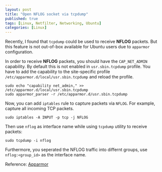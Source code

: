 ```yaml
---
layout: post
title: "Open NFLOG socket via tcpdump"
published: true
tags: [Linux, Netfilter, Networking, Ubuntu]
categories: [Linux]
---
```


Recently, I found that `tcpdump` could be used to receive **NFLOG** packets. But this feature is not out-of-box available for Ubuntu users due to `apparmor` configuration.

In order to receive **NFLOG** packets, you should have the `CAP_NET_ADMIN` capability. By default this is not enabled in `usr.sbin.tcpdump` profile. You have to add the capability to the site-specific profile `/etc/apparmor.d/local/usr.sbin.tcpdump` and reload the profile.

	sudo echo "capability net_admin," >> /etc/apparmor.d/local/usr.sbin.tcpdump
	sudo apparmor_parser -r /etc/apparmor.d/usr.sbin.tcpdump

Now, you can add `iptables` rule to capture packets via `NFLOG`. For example, capture all incoming TCP packets.

	sudo iptables -A INPUT -p tcp -j NFLOG

Then use `nflog` as interface name while using `tcpdump` utility to receive packets:

	sudo tcpdump -i nflog

Furthermore, you seperated the NFLOG traffic into differnt groups, use `nflog:<group_id>` as the interface name.


Reference: [Apparmor](https://help.ubuntu.com/community/AppArmor)
